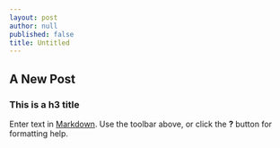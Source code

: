 ```yaml
---
layout: post
author: null
published: false
title: Untitled
---
```

## A New Post

### This is a h3 title



Enter text in [Markdown](http://daringfireball.net/projects/markdown/). Use the toolbar above, or click the **?** button for formatting help.
